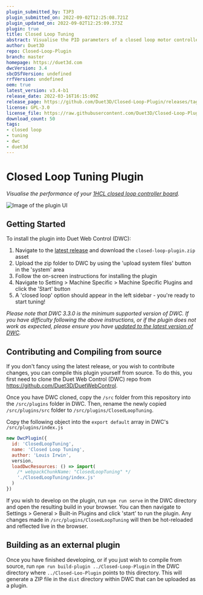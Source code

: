 ```yaml
---
plugin_submitted_by: T3P3
plugin_submitted_on: 2022-09-02T12:25:08.721Z
plugin_updated_on: 2022-09-02T12:25:09.373Z
plugin: true
title: Closed Loop Tuning
abstract: Visualise the PID parameters of a closed loop motor controlled by a Duet 3 1HCL board
author: Duet3D
repo: Closed-Loop-Plugin
branch: master
homepage: https://duet3d.com
dwcVersion: 3.4
sbcDSfVersion: undefined
rrfVersion: undefined
oem: true
latest_version: v3.4-b1
release_date: 2022-03-16T16:15:09Z
release_page: https://github.com/Duet3D/Closed-Loop-Plugin/releases/tag/v3.4-b1
license: GPL-3.0
license_file: https://raw.githubusercontent.com/Duet3D/Closed-Loop-Plugin/master/LICENSE
download_count: 50
tags:
- closed loop
- tuning
- dwc
- duet3d
---
```


# Closed Loop Tuning Plugin

*Visualise the performance of your [1HCL closed loop controller board](https://docs.duet3d.com/Duet3D_hardware/Duet_3_family/Duet_3_Expansion_1HCL).*


![Image of the plugin UI](https://repository-images.githubusercontent.com/392753893/06488b0a-3573-45ae-a2c7-0017f91d7f48)

## Getting Started

To install the plugin into Duet Web Control (DWC):

1. Navigate to the [latest release](https://github.com/Duet3D/Closed-Loop-Plugin/releases) and download the `closed-loop-plugin.zip` asset
2. Upload the zip folder to DWC by using the 'upload system files' button in the 'system' area
3. Follow the on-screen instructions for installing the plugin
4. Navigate to Setting > Machine Specific > Machine Specific Plugins and click the 'Start' button
5. A 'closed loop' option should appear in the left sidebar - you're ready to start tuning!

*Please note that DWC 3.3.0 is the minimum supported version of DWC. If you have difficulty following the above instructions, or if the plugin does not work as expected, please ensure you have [updated to the latest version of DWC](https://docs.duet3d.com/User_manual/RepRapFirmware/Updating_firmware).*

## Contributing and Compiling from source

If you don't fancy using the latest release, or you wish to contribute changes, you can compile this plugin yourself from source. To do this, you first need to clone the Duet Web Control (DWC) repo from https://github.com/Duet3D/DuetWebControl.

Once you have DWC cloned, copy the `/src` folder from this repository into the `/src/plugins` folder in DWC. Then, rename the newly copied `/src/plugins/src` folder to `/src/plugins/ClosedLoopTuning`.

Copy the following object into the `export default` array in DWC's `/src/plugins/index.js`

```js
new DwcPlugin({
  id: 'ClosedLoopTuning',
  name: 'Closed Loop Tuning',
  author: 'Louis Irwin',
  version,
  loadDwcResources: () => import(
    /* webpackChunkName: "ClosedLoopTuning" */
    './ClosedLoopTuning/index.js'
  )
})
```

If you wish to develop on the plugin, run `npm run serve` in the DWC directory and open the resulting build in your browser. You can then navigate to Settings > General > Built-in Plugins and click 'start' to run the plugin. Any changes made in `/src/plugins/ClosedLoopTuning` will then be hot-reloaded and reflected live in the browser.

## Building as an external plugin

Once you have finished developing, or if you just wish to compile from source, run `npm run build-plugin ../Closed-Loop-Plugin` in the DWC directory where `../Closed-Loo-Plugin` points to this directory.
This will generate a ZIP file in the `dist` directory within DWC that can be uploaded as a plugin.
